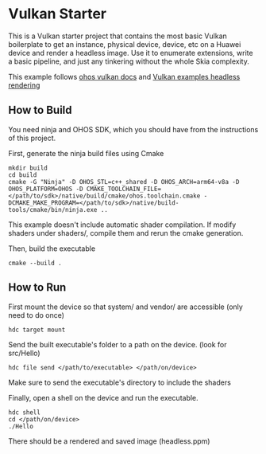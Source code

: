 # Vulkan Starter

This is a Vulkan starter project that contains the most basic Vulkan boilerplate to get an instance,
physical device, device, etc on a Huawei device and render a headless image. Use it to enumerate extensions, write a basic pipeline, and just any tinkering without the whole Skia complexity.

This example follows  [ohos vulkan docs](https://docs.openharmony.cn/pages/v5.0/en/application-dev/reference/native-lib/vulkan-guidelines.md) and [Vulkan examples headless rendering](https://github.com/SaschaWillems/Vulkan/blob/master/examples/renderheadless/renderheadless.cpp)

## How to Build
You need ninja and OHOS SDK, which you should have from the instructions of this project.

First, generate the ninja build files using Cmake
```
mkdir build
cd build
cmake -G "Ninja" -D OHOS_STL=c++_shared -D OHOS_ARCH=arm64-v8a -D OHOS_PLATFORM=OHOS -D CMAKE_TOOLCHAIN_FILE=</path/to/sdk>/native/build/cmake/ohos.toolchain.cmake -DCMAKE_MAKE_PROGRAM=</path/to/sdk>/native/build-tools/cmake/bin/ninja.exe ..
```

This example doesn't include automatic shader compilation. If modify shaders under shaders/, compile them and rerun
the cmake generation.

Then, build the executable
```
cmake --build .
```

## How to Run

First mount the device so that system/ and vendor/ are accessible (only need to do once)
```
hdc target mount
```

Send the built executable's folder to a path on the device. (look for src/Hello)
```
hdc file send </path/to/executable> </path/on/device>
```

Make sure to send the executable's directory to include the shaders


Finally, open a shell on the device and run the executable.
```
hdc shell
cd </path/on/device>
./Hello
```
There should be a rendered and saved image (headless.ppm)